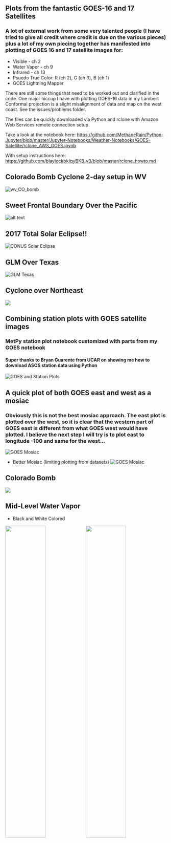 ## Plots from the fantastic GOES-16 and 17 Satellites

### A lot of external work from some very talented people (I have tried to give all credit where credit is due on the various pieces) plus a lot of my own piecing together has manifested into plotting of GOES 16 and 17 satellite images for: 

* Visible - ch 2
* Water Vapor - ch 9
* Infrared - ch 13
* Psuedo True Color: R (ch 2), G (ch 3), B (ch 1)
* GOES Lightning Mapper

There are still some things that need to be worked out and clarified in the code. One major hiccup I have with plotting GOES-16 data in my Lambert Conformal projection is a slight misalignment of data and map on the west coast. See the issues/problems folder.

The files can be quickly downloaded via Python and rclone with Amazon Web Services remote connection setup. 

Take a look at the notebook here: https://github.com/MethaneRain/Python-Jupyter/blob/master/Jupyter-Notebooks/Weather-Notebooks/GOES-Satellite/rclone_AWS_GOES.ipynb

With setup instructions here: https://github.com/blaylockbk/pyBKB_v3/blob/master/rclone_howto.md

## Colorado Bomb Cyclone 2-day setup in WV
![wv_CO_bomb](https://raw.githubusercontent.com/MethaneRain/Python/master/Jupyter-Notebooks/Weather-Notebooks/GOES-Satellite/Sample%20Maps/WV.gif)

## Sweet Frontal Boundary Over the Pacific
![alt text](https://raw.githubusercontent.com/MethaneRain/Python/master/Jupyter-Notebooks/Weather-Notebooks/GOES-Satellite/Sample%20Maps/GOES17_TrueColor_Jan16_2019.gif)

## 2017 Total Solar Eclipse!!
![CONUS Solar Eclipse](https://raw.githubusercontent.com/MethaneRain/Python/master/Jupyter-Notebooks/Weather-Notebooks/GOES-Satellite/Sample%20Maps/2017_Eclipse.gif)

## GLM Over Texas
![GLM Texas](https://raw.githubusercontent.com/MethaneRain/Python/master/Jupyter-Notebooks/Weather-Notebooks/GOES-Satellite/Sample%20Maps/GOES_GLM_20181226.gif)

## Cyclone over Northeast
![](https://raw.githubusercontent.com/MethaneRain/Python/master/Jupyter-Notebooks/Weather-Notebooks/GOES-Satellite/Sample%20Maps/Resized_GOES_Ch13_IR_2018_004_15_30.png)

## Combining station plots with GOES satellite images
### MetPy station plot notebook customized with parts from my GOES notebook 
#### Super thanks to Bryan Guarente from UCAR on showing me how to download ASOS station data using Python

![GOES and Station Plots](https://github.com/MethaneRain/Weather-Jupyter-Notebooks/blob/master/Playground/Images/Resized_GOES16_Ch2_StationPlot2018_12_10_1647.png)

## A quick plot of both GOES east and west as a mosiac
### Obviously this is not the best mosiac approach. The east plot is plotted over the west, so it is clear that the western part of GOES east is different from what GOES west would have plotted. I believe the next step I will try is to plot east to longitude -100 and same for the west...

![GOES Mosiac](https://raw.githubusercontent.com/MethaneRain/Python/master/Jupyter-Notebooks/Weather-Notebooks/GOES-Satellite/Sample%20Maps/GOES16_17_Mosiac.png)

* Better Mosiac (limiting plotting from datasets)
![GOES Mosiac](https://raw.githubusercontent.com/MethaneRain/Python/master/Jupyter-Notebooks/Weather-Notebooks/GOES-Satellite/Sample%20Maps/GOES_Mosiac_2019_05_23_0601.png)

## Colorado Bomb
![](https://raw.githubusercontent.com/MethaneRain/Python/master/Jupyter-Notebooks/Weather-Notebooks/GOES-Satellite/Sample%20Maps/GOES16_Ch13_2019_03_13_1902.png)

## Mid-Level Water Vapor
* Black and White                                                              Colored

<img src="https://raw.githubusercontent.com/MethaneRain/Python/master/Jupyter-Notebooks/Weather-Notebooks/GOES-Satellite/Sample%20Maps/GOES_Ch9_WV_2018_356_12_02.png" width="50%"><img src="https://raw.githubusercontent.com/MethaneRain/Python/master/Jupyter-Notebooks/Weather-Notebooks/GOES-Satellite/Sample%20Maps/GOES_Ch9_WV_2018_356_12_02_colored.png" width="50%">
